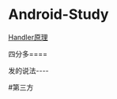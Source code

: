 # Android-Study
[Handler原理](https://github.com/chenAvril/Android-Study/blob/master/Handler%E5%8E%9F%E7%90%86)

四分多====

发的说法----


#第三方
  
